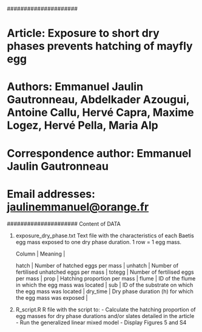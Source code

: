 #####################
# Article: Exposure to short dry phases prevents hatching of mayfly egg 
# Authors: Emmanuel Jaulin Gautronneau, Abdelkader Azougui, Antoine Callu, Hervé Capra, Maxime Logez, Hervé Pella, Maria Alp

# Correspondence author: Emmanuel Jaulin Gautronneau
# Email addresses: jaulinemmanuel@orange.fr


#####################
Content of DATA

1. exposure_dry_phase.txt
	Text file with the characteristics of each Baetis egg mass exposed to one dry phase duration. 
	1 row = 1 egg mass.
	
	  Column    |                             Meaning                           |
	
	hatch       |   Number of hatched eggs per mass                             |
	unhatch     |   Number of fertilised unhatched eggs per mass                |
	totegg      |   Number of fertilised eggs per mass                          |
	prop        |	  Hatching proportion per mass                                |
	flume       |	  ID of the flume in which the egg mass was located           |
	sub         |	  ID of the substrate on which the egg mass was located       |
	dry_time    |   Dry phase duration (h) for which the egg mass was exposed   |

2. R_script.R
	R file with the script to:
				  - Calculate the hatching proportion of egg masses for dry phase durations and/or slates detailed in 				    the article
				  - Run the generalized linear mixed model
				  - Display Figures 5 and S4
